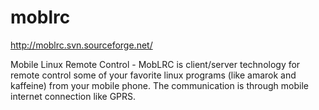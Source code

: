 moblrc
======

http://moblrc.svn.sourceforge.net/

Mobile Linux Remote Control - MobLRC is client/server technology for remote control some of your favorite linux programs (like amarok and kaffeine) from your mobile phone. The communication is through mobile internet connection like GPRS.
